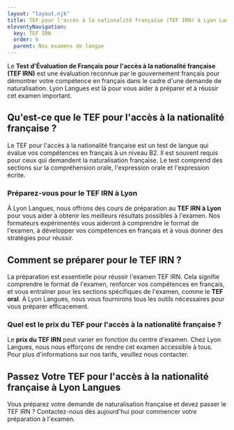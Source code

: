 ```yaml
---
layout: "layout.njk"
title: TEF pour l'accès à la nationalité française (TEF IRN) à Lyon Langues - Votre Chemin vers la Citoyenneté Française
eleventyNavigation:
  key: TEF IRN
  order: 6
  parent: Nos examens de langue
---
```


Le **Test d'Évaluation de Français pour l'accès à la nationalité française (TEF IRN)** est une évaluation reconnue par le gouvernement français pour démontrer votre compétence en français dans le cadre d'une demande de naturalisation. Lyon Langues est là pour vous aider à préparer et à réussir cet examen important.

## Qu'est-ce que le TEF pour l'accès à la nationalité française ?
Le TEF pour l'accès à la nationalité française est un test de langue qui évalue vos compétences en français à un niveau B2. Il est souvent requis pour ceux qui demandent la naturalisation française. Le test comprend des sections sur la compréhension orale, l'expression orale et l'expression écrite.

### Préparez-vous pour le TEF IRN à Lyon
À Lyon Langues, nous offrons des cours de préparation au **TEF IRN à Lyon** pour vous aider à obtenir les meilleurs résultats possibles à l'examen. Nos formateurs expérimentés vous aideront à comprendre le format de l'examen, à développer vos compétences en français et à vous donner des stratégies pour réussir.

## Comment se préparer pour le TEF IRN ?
La préparation est essentielle pour réussir l'examen TEF IRN. Cela signifie comprendre le format de l'examen, renforcer vos compétences en français, et vous entraîner pour les sections spécifiques de l'examen, comme le **TEF oral**. À Lyon Langues, nous vous fournirons tous les outils nécessaires pour vous préparer efficacement.

### Quel est le prix du TEF pour l'accès à la nationalité française ?
Le **prix du TEF IRN** peut varier en fonction du centre d'examen. Chez Lyon Langues, nous nous efforçons de rendre cet examen accessible à tous. Pour plus d'informations sur nos tarifs, veuillez nous contacter.

## Passez Votre TEF pour l'accès à la nationalité française à Lyon Langues
Vous préparez votre demande de naturalisation française et devez passer le TEF IRN ? Contactez-nous dès aujourd'hui pour commencer votre préparation à l'examen.

